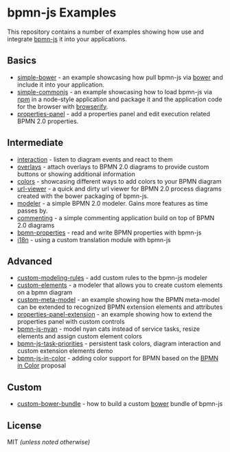 # bpmn-js Examples

This repository contains a number of examples showing how use and integrate [bpmn-js](https://github.com/bpmn-io/bpmn-js) it into your applications.


## Basics

* [simple-bower](https://github.com/bpmn-io/bpmn-js-examples/tree/master/simple-bower) - an example showcasing how pull bpmn-js via [bower](http://bower.io) and include it into your application.
* [simple-commonjs](https://github.com/bpmn-io/bpmn-js-examples/tree/master/simple-commonjs) - an example showcasing how to load bpmn-js via [npm](http://npmjs.org) in a node-style application and package it and the application code for the browser with [browserify](http://browserify.org).
* [properties-panel](https://github.com/bpmn-io/bpmn-js-examples/tree/master/properties-panel) - add a properties panel and edit execution related BPMN 2.0 properties.


## Intermediate

* [interaction](https://github.com/bpmn-io/bpmn-js-examples/tree/master/interaction) - listen to diagram events and react to them
* [overlays](https://github.com/bpmn-io/bpmn-js-examples/tree/master/overlays) - attach overlays  to BPMN 2.0 diagrams to provide custom buttons or showing additional information
* [colors](https://github.com/bpmn-io/bpmn-js-examples/tree/master/colors) - showcasing different ways to add colors to your BPMN diagram
* [url-viewer](https://github.com/bpmn-io/bpmn-js-examples/tree/master/url-viewer) - a quick and dirty url viewer for BPMN 2.0 process diagrams created with the bower packaging of bpmn-js.
* [modeler](https://github.com/bpmn-io/bpmn-js-examples/tree/master/modeler) - a simple BPMN 2.0 modeler. Gains more features as time passes by.
* [commenting](https://github.com/bpmn-io/bpmn-js-examples/tree/master/commenting) - a simple commenting application build on top of BPMN 2.0 diagrams
* [bpmn-properties](https://github.com/bpmn-io/bpmn-js-examples/tree/master/bpmn-properties) - read and write BPMN properties with bpmn-js
* [i18n](https://github.com/bpmn-io/bpmn-js-examples/tree/master/i18n) - using a custom translation module with bpmn-js


## Advanced

* [custom-modeling-rules](https://github.com/bpmn-io/bpmn-js-examples/tree/master/custom-modeling-rules) - add custom rules to the bpmn-js modeler
* [custom-elements](https://github.com/bpmn-io/bpmn-js-examples/tree/master/custom-elements) - a modeler that allows you to create custom elements on a bpmn diagram
* [custom-meta-model](https://github.com/bpmn-io/bpmn-js-examples/tree/master/custom-meta-model) - an example showing how the BPMN meta-model can be extended to recognized BPMN extension elements and attributes
* [properties-panel-extension](https://github.com/bpmn-io/bpmn-js-examples/tree/master/properties-panel-extension) - an example showing how to extend the properties panel with custom controls
* [bpmn-js-nyan](https://github.com/nikku/bpmn-js-nyan) - model nyan cats instead of service tasks, resize elements and assign custom element colors
* [bpmn-js-task-priorities](https://github.com/bpmn-io/bpmn-js-task-priorities) - persistent task colors, diagram interaction and custom extension elements demo
* [bpmn-js-in-color](https://github.com/bpmn-io/bpmn-js-in-color) - adding color support for BPMN based on the [BPMN in Color](https://github.com/bpmn-miwg/bpmn-in-color) proposal

## Custom

* [custom-bower-bundle](https://github.com/bpmn-io/bpmn-js-examples/tree/master/custom-bower-bundle) - how to build a custom [bower](https://bower.io) bundle of bpmn-js


## License

MIT _(unless noted otherwise)_
